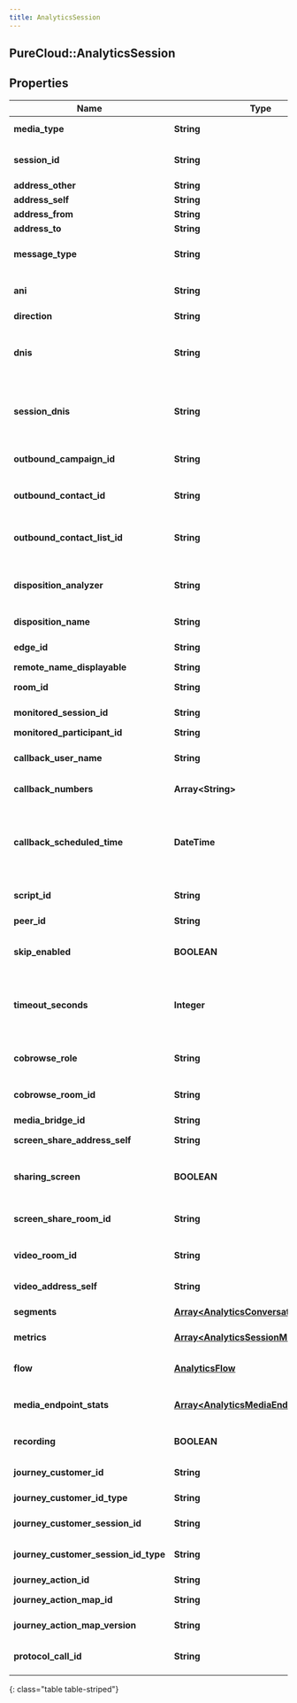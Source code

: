 ```yaml
---
title: AnalyticsSession
---
```

## PureCloud::AnalyticsSession

## Properties

|Name | Type | Description | Notes|
|------------ | ------------- | ------------- | -------------|
| **media_type** | **String** | The session media type | [optional] |
| **session_id** | **String** | The unique identifier of this session | [optional] |
| **address_other** | **String** |  | [optional] |
| **address_self** | **String** |  | [optional] |
| **address_from** | **String** |  | [optional] |
| **address_to** | **String** |  | [optional] |
| **message_type** | **String** | Message type for messaging services such as sms | [optional] |
| **ani** | **String** | Automatic Number Identification (caller&#39;s number) | [optional] |
| **direction** | **String** | Direction | [optional] |
| **dnis** | **String** | Dialed number identification service (number dialed by the calling party) | [optional] |
| **session_dnis** | **String** | Dialed number for the current session; this can be different from dnis, e.g. if the call was transferred | [optional] |
| **outbound_campaign_id** | **String** | (Dialer) Unique identifier of the outbound campaign | [optional] |
| **outbound_contact_id** | **String** | (Dialer) Unique identifier of the contact | [optional] |
| **outbound_contact_list_id** | **String** | (Dialer) Unique identifier of the contact list that this contact belongs to | [optional] |
| **disposition_analyzer** | **String** | (Dialer) Unique identifier of the contact list that this contact belongs to | [optional] |
| **disposition_name** | **String** | (Dialer) Result of the analysis | [optional] |
| **edge_id** | **String** | Unique identifier of the edge device | [optional] |
| **remote_name_displayable** | **String** |  | [optional] |
| **room_id** | **String** | Unique identifier for the room | [optional] |
| **monitored_session_id** | **String** | The sessionID being monitored | [optional] |
| **monitored_participant_id** | **String** |  | [optional] |
| **callback_user_name** | **String** | The name of the user requesting a call back | [optional] |
| **callback_numbers** | **Array&lt;String&gt;** | List of numbers to callback | [optional] |
| **callback_scheduled_time** | **DateTime** | Scheduled callback date/time. Date time is represented as an ISO-8601 string. For example: yyyy-MM-ddTHH:mm:ss.SSSZ | [optional] |
| **script_id** | **String** | A unique identifier for a script | [optional] |
| **peer_id** | **String** | A unique identifier for a peer | [optional] |
| **skip_enabled** | **BOOLEAN** | (Dialer) Whether the agent can skip the dialer contact | [optional] |
| **timeout_seconds** | **Integer** | The number of seconds before PureCloud begins the call for a call back. 0 disables automatic calling | [optional] |
| **cobrowse_role** | **String** | Describe side of the cobrowse (sharer or viewer) | [optional] |
| **cobrowse_room_id** | **String** | A unique identifier for a PureCloud Cobrowse room. | [optional] |
| **media_bridge_id** | **String** |  | [optional] |
| **screen_share_address_self** | **String** | Direct ScreenShare address | [optional] |
| **sharing_screen** | **BOOLEAN** | Flag determining if screenShare is started or not (true/false) | [optional] |
| **screen_share_room_id** | **String** | A unique identifier for a PureCloud ScreenShare room. | [optional] |
| **video_room_id** | **String** | A unique identifier for a PureCloud video room. | [optional] |
| **video_address_self** | **String** | Direct Video address | [optional] |
| **segments** | [**Array&lt;AnalyticsConversationSegment&gt;**](AnalyticsConversationSegment.html) | List of segments for this session | [optional] |
| **metrics** | [**Array&lt;AnalyticsSessionMetric&gt;**](AnalyticsSessionMetric.html) | List of metrics for this session | [optional] |
| **flow** | [**AnalyticsFlow**](AnalyticsFlow.html) | IVR flow execution associated with this session | [optional] |
| **media_endpoint_stats** | [**Array&lt;AnalyticsMediaEndpointStat&gt;**](AnalyticsMediaEndpointStat.html) | Media endpoint stats associated with this session | [optional] |
| **recording** | **BOOLEAN** | Flag determining if an audio recording was started or not | [optional] |
| **journey_customer_id** | **String** | ID of the journey customer | [optional] |
| **journey_customer_id_type** | **String** | Type of the journey customer ID | [optional] |
| **journey_customer_session_id** | **String** | ID of the journey customer session | [optional] |
| **journey_customer_session_id_type** | **String** | Type of the journey customer session ID | [optional] |
| **journey_action_id** | **String** | Journey action ID | [optional] |
| **journey_action_map_id** | **String** | Journey action map ID | [optional] |
| **journey_action_map_version** | **String** | Journey action map version | [optional] |
| **protocol_call_id** | **String** | The original voice protocol call ID, e.g. a SIP call ID | [optional] |
{: class="table table-striped"}


